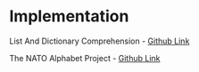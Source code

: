 # Implementation

List And Dictionary Comprehension - [Github Link](https://github.com/grandeurkoe/100-days-of-code-the-complete-python-pro-bootcamp/tree/3c4448a729e674d11d413563af467bd1496e9a2c/day-026-list-comprehension-and-the-nato-alphabet/list-and-dictionary-comprehension)

The NATO Alphabet Project - [Github Link](https://github.com/grandeurkoe/100-days-of-code-the-complete-python-pro-bootcamp/tree/3c4448a729e674d11d413563af467bd1496e9a2c/day-026-list-comprehension-and-the-nato-alphabet/the-nato-alphabet-project)
